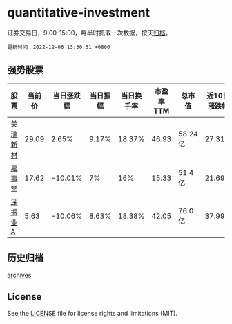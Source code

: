 # quantitative-investment

证券交易日，9:00-15:00，每半时抓取一次数据，按天[归档](archives)。

`更新时间：2022-12-06 13:30:51 +0800`

## 强势股票

|股票|当前价|当日涨跌幅|当日振幅|当日换手率|市盈率TTM|总市值|近10日涨跌幅|
|----|----|----|----|----|----|----|----|
|[美瑞新材](https://xueqiu.com/S/SZ300848)|29.09|2.65%|9.17%|18.37%|46.93|58.24亿|27.31%|
|[嘉事堂](https://xueqiu.com/S/SZ002462)|17.62|-10.01%|7%|16%|15.33|51.4亿|21.69%|
|[深振业A](https://xueqiu.com/S/SZ000006)|5.63|-10.06%|8.63%|18.38%|42.05|76.0亿|37.99%|

## 历史归档

[archives](archives)

## License

See the [LICENSE](LICENSE) file for license rights and limitations (MIT).